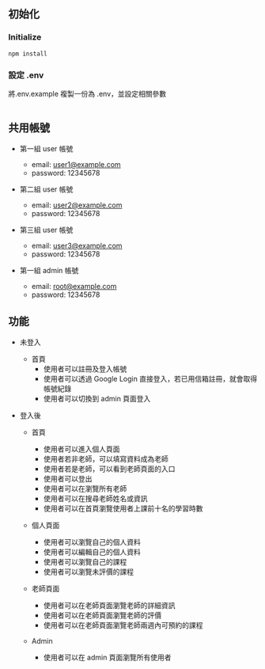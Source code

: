 ## 初始化
### Initialize
```
npm install
```

### 設定 .env
將.env.example 複製一份為 .env，並設定相關參數
```

```
## 共用帳號
* 第一組 user 帳號 
  * email: user1@example.com
  * password: 12345678
* 第二組 user 帳號
  * email: user2@example.com
  * password: 12345678
* 第三組 user 帳號
  * email: user3@example.com
  * password: 12345678

* 第一組 admin 帳號
  * email: root@example.com
  * password: 12345678

## 功能
* 未登入
  * 首頁
    * 使用者可以註冊及登入帳號
    * 使用者可以透過 Google Login 直接登入，若已用信箱註冊，就會取得帳號紀錄
    * 使用者可以切換到 admin 頁面登入

* 登入後
  * 首頁
    * 使用者可以進入個人頁面
    * 使用者若非老師，可以填寫資料成為老師
    * 使用者若是老師，可以看到老師頁面的入口
    * 使用者可以登出
    * 使用者可以在瀏覽所有老師
    * 使用者可以在搜尋老師姓名或資訊
    * 使用者可以在首頁瀏覽使用者上課前十名的學習時數

  * 個人頁面
    * 使用者可以瀏覽自己的個人資料
    * 使用者可以編輯自己的個人資料
    * 使用者可以瀏覽自己的課程
    * 使用者可以瀏覽未評價的課程

  * 老師頁面
    * 使用者可以在老師頁面瀏覽老師的詳細資訊
    * 使用者可以在老師頁面瀏覽老師的評價
    * 使用者可以在老師頁面瀏覽老師兩週內可預約的課程

  * Admin
    * 使用者可以在 admin 頁面瀏覽所有使用者